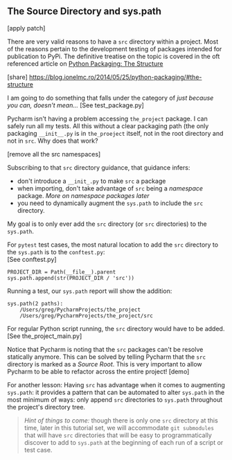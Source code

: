 ## The Source Directory and sys.path
[The Source Directory and `sys.path`]: #thesourcedirectoryandsyspath

\[apply patch]

There are very valid reasons to have a `src` directory within a project.
Most of the reasons pertain to the development testing of packages
intended for publication to PyPi. The definitive treatise on the topic
is covered in the oft referenced article on
[Python Packaging: The Structure](https://blog.ionelmc.ro/2014/05/25/python-packaging/#the-structure)

\[share]
https://blog.ionelmc.ro/2014/05/25/python-packaging/#the-structure

I am going to do something that falls under the category of *just
because you can, doesn't mean...* \[See test_package.py]

Pycharm isn't having a problem accessing `the_project` package. I can
safely run all my tests. All this without a clear packaging path (the
only packaging `__init__.py` is in `the_proeject` itself, not in the
root directory and not in `src`. Why does that work?

\[remove all the src namespaces]

Subscribing to that `src` directory guidance, that guidance infers:
* don't introduce a `__init_.py` to make `src` a package
* when importing, don't take advantage of `src` being a *namespace*
  package. *More on namespace packages later*
* you need to dynamically augment the `sys.path` to include the `src`
  directory.

My goal is to only ever add the `src` directory (or `src` directories)
to the `sys.path`.

For `pytest` test cases, the most natural location to add the `src`
directory to the `sys.path` is to the `conftest.py`:  
\[See conftest.py]
```
PROJECT_DIR = Path(__file__).parent
sys.path.append(str(PROJECT_DIR / 'src'))
```
Running a test, our `sys.path` report will show the addition:
```
sys.path(2 paths):
	/Users/greg/PycharmProjects/the_project
	/Users/greg/PycharmProjects/the_project/src
```

For regular Python script running, the `src` directory would have to be
added. \[See the_project_main.py]

Notice that Pycharm is noting that the `src` packages can't be resolve
statically anymore. This can be solved by telling Pycharm that the `src`
directory is marked as a _Source Root_. This is very important to allow
Pycharm to be able to refactor across the entire project! \[demo]


For another lesson:
Having `src` has advantage when it comes to augmenting `sys.path`: it
provides a pattern that can be automated to alter `sys.path` in the most
minimum of ways: only append `src` directories to `sys.path` throughout
the project's directory tree.

> *Hint of things to come:* though there is only one `src` directory at
> this time, later in this tutorial set, we will accommodate `git
> submodules` that will have `src` directories that will be easy to
> programmatically discover to add to `sys.path` at the beginning of
> each run of a script or test case.

